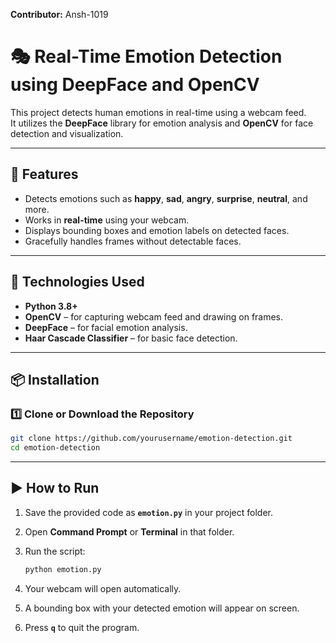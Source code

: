 **Contributor:** Ansh-1019

# 🎭 Real-Time Emotion Detection using DeepFace and OpenCV

This project detects human emotions in real-time using a webcam feed.  
It utilizes the **DeepFace** library for emotion analysis and **OpenCV** for face detection and visualization.

---

## 🚀 Features

- Detects emotions such as **happy**, **sad**, **angry**, **surprise**, **neutral**, and more.  
- Works in **real-time** using your webcam.  
- Displays bounding boxes and emotion labels on detected faces.  
- Gracefully handles frames without detectable faces.

---

## 🧠 Technologies Used

- **Python 3.8+**
- **OpenCV** – for capturing webcam feed and drawing on frames.
- **DeepFace** – for facial emotion analysis.
- **Haar Cascade Classifier** – for basic face detection.

---

## 📦 Installation

### 1️⃣ Clone or Download the Repository
```bash
git clone https://github.com/yourusername/emotion-detection.git
cd emotion-detection
```

---

## ▶️ How to Run

1. Save the provided code as **`emotion.py`** in your project folder.  
2. Open **Command Prompt** or **Terminal** in that folder.  
3. Run the script:

   ```bash
   python emotion.py
    ```
4. Your webcam will open automatically.  
5. A bounding box with your detected emotion will appear on screen.  
6. Press **`q`** to quit the program.

